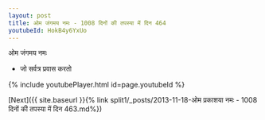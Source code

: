 ```yaml
---
layout: post
title: ओम जंगमय नमः - 1008 दिनों की तपस्या में दिन 464
youtubeId: HokB4y6YxUo
---
```

 
 
 ओम जंगमय नमः  
 
 -  जो सर्वत्र प्रवास करतो 
 
  
 
  
 
 
 
 
 
 


{% include youtubePlayer.html id=page.youtubeId %}
 
[Next]({{ site.baseurl }}{% link  split1/_posts/2013-11-18-ओम प्रकाशया नमः - 1008 दिनों की तपस्या में दिन 463.md%})
 
